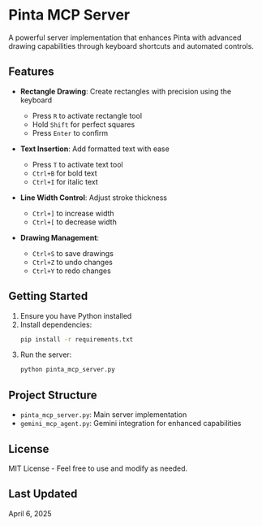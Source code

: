 # Pinta MCP Server

A powerful server implementation that enhances Pinta with advanced drawing capabilities through keyboard shortcuts and automated controls.

## Features

- **Rectangle Drawing**: Create rectangles with precision using the keyboard
  - Press `R` to activate rectangle tool
  - Hold `Shift` for perfect squares
  - Press `Enter` to confirm

- **Text Insertion**: Add formatted text with ease
  - Press `T` to activate text tool
  - `Ctrl+B` for bold text
  - `Ctrl+I` for italic text

- **Line Width Control**: Adjust stroke thickness
  - `Ctrl+]` to increase width
  - `Ctrl+[` to decrease width

- **Drawing Management**:
  - `Ctrl+S` to save drawings
  - `Ctrl+Z` to undo changes
  - `Ctrl+Y` to redo changes

## Getting Started

1. Ensure you have Python installed
2. Install dependencies:
   ```bash
   pip install -r requirements.txt
   ```
3. Run the server:
   ```bash
   python pinta_mcp_server.py
   ```

## Project Structure

- `pinta_mcp_server.py`: Main server implementation
- `gemini_mcp_agent.py`: Gemini integration for enhanced capabilities

## License

MIT License - Feel free to use and modify as needed.

## Last Updated

April 6, 2025